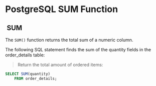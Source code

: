 # PostgreSQL SUM Function

##  SUM

The `SUM()` function returns the total sum of a numeric column.

The following SQL statement finds the sum of the quantity fields
in the order_details table:

> Return the total amount of ordered items:

```sql
SELECT SUM(quantity)
    FROM order_details;
```
